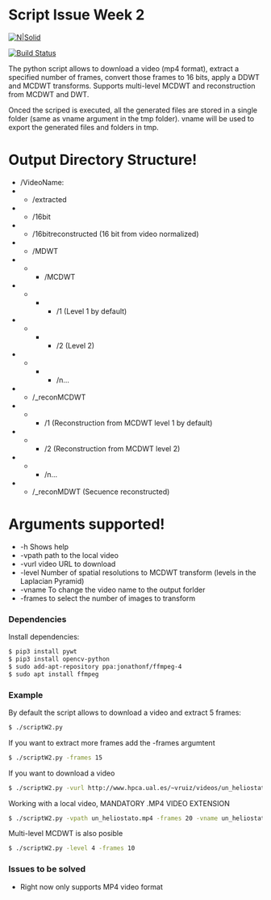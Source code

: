 # Script Issue Week 2

[![N|Solid](https://cldup.com/dTxpPi9lDf.thumb.png)](https://nodesource.com/products/nsolid)

[![Build Status](https://travis-ci.org/joemccann/dillinger.svg?branch=master)](https://travis-ci.org/joemccann/dillinger)

The python script allows to download a video (mp4 format), extract a specified number of frames, convert those frames to 16 bits, apply a DDWT and MCDWT transforms. Supports multi-level MCDWT and reconstruction from MCDWT and DWT.

Onced the scriped is executed, all the generated files are stored in a single folder (same as vname argument in the tmp folder). vname will be used to export the generated files and folders in tmp.

# Output Directory Structure!
-  /VideoName:
  - - /extracted
  - - /16bit
  - - /16bitreconstructed (16 bit from video normalized)
  - - /MDWT
  - - - /MCDWT
  - - - - /1 (Level 1 by default)
  - - - - /2 (Level 2)
  - - - - /n...
  - - /_reconMCDWT
  - - - /1 (Reconstruction from MCDWT level 1 by default)
  - - - /2 (Reconstruction from MCDWT level 2)
  - - - /n...
  - - /_reconMDWT (Secuence reconstructed)


# Arguments supported!

  - -h Shows help
  - -vpath path to the local video
  - -vurl video URL to download
  - -level Number of spatial resolutions to MCDWT transform (levels in the Laplacian Pyramid)
  - -vname To change the video name to the output forlder
  - -frames to select the number of images to transform

### Dependencies

Install  dependencies:

```sh
$ pip3 install pywt
$ pip3 install opencv-python
$ sudo add-apt-repository ppa:jonathonf/ffmpeg-4
$ sudo apt install ffmpeg
```

### Example

By default the script allows to download a video and extract 5 frames:

```sh
$ ./scriptW2.py
```

If you want to extract more frames add the -frames argumtent
```sh
$ ./scriptW2.py -frames 15
```

If you want to download a video
```sh
$ ./scriptW2.py -vurl http://www.hpca.ual.es/~vruiz/videos/un_heliostato.mp4
```

Working with a local video, MANDATORY .MP4 VIDEO EXTENSION
```sh
$ ./scriptW2.py -vpath un_heliostato.mp4 -frames 20 -vname un_heliostato
```

Multi-level MCDWT is also posible
```sh
$ ./scriptW2.py -level 4 -frames 10
```


### Issues to be solved

  - Right now only supports MP4 video format



   [dill]: <https://github.com/joemccann/dillinger>
   [git-repo-url]: <https://github.com/joemccann/dillinger.git>
   [john gruber]: <http://daringfireball.net>
   [df1]: <http://daringfireball.net/projects/markdown/>
   [markdown-it]: <https://github.com/markdown-it/markdown-it>
   [Ace Editor]: <http://ace.ajax.org>
   [node.js]: <http://nodejs.org>
   [Twitter Bootstrap]: <http://twitter.github.com/bootstrap/>
   [jQuery]: <http://jquery.com>
   [@tjholowaychuk]: <http://twitter.com/tjholowaychuk>
   [express]: <http://expressjs.com>
   [AngularJS]: <http://angularjs.org>
   [Gulp]: <http://gulpjs.com>

   [PlDb]: <https://github.com/joemccann/dillinger/tree/master/plugins/dropbox/README.md>
   [PlGh]: <https://github.com/joemccann/dillinger/tree/master/plugins/github/README.md>
   [PlGd]: <https://github.com/joemccann/dillinger/tree/master/plugins/googledrive/README.md>
   [PlOd]: <https://github.com/joemccann/dillinger/tree/master/plugins/onedrive/README.md>
   [PlMe]: <https://github.com/joemccann/dillinger/tree/master/plugins/medium/README.md>
   [PlGa]: <https://github.com/RahulHP/dillinger/blob/master/plugins/googleanalytics/README.md>
